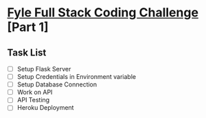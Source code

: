 # [**Fyle Full Stack Coding Challenge**](https://www.notion.so/Fyle-Full-Stack-Coding-Challenge-db30c5cb91d54de1b330c16f22fc49f0) [Part 1]

## Task List
- [ ] Setup Flask Server
- [ ] Setup Credentials in Environment variable
- [ ] Setup Database Connection
- [ ] Work on API
- [ ] API Testing
- [ ] Heroku Deployment